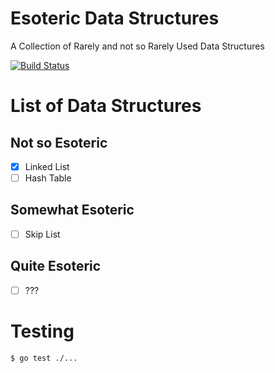 # Esoteric Data Structures
A Collection of Rarely and not so Rarely Used Data Structures

[![Build Status](https://travis-ci.com/epellis/esoteric-ds.svg?branch=master)](https://travis-ci.com/epellis/esoteric-ds)

# List of Data Structures

## Not so Esoteric
- [x] Linked List
- [ ] Hash Table

## Somewhat Esoteric
- [ ] Skip List

## Quite Esoteric
- [ ] ???

# Testing

```
$ go test ./...
```
